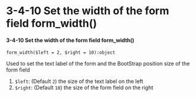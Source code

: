 # 3-4-10 Set the width of the form field form\_width\(\)

#### 3-4-10 Set the width of the form field form\_width\(\)

```text
form_width($left = 2, $right = 10):object
```

Used to set the text label of the form and the BootStrap position size of the form field

1. `$left`: \(Default `2`\) the size of the text label on the left
2. `$right`: \(Default `10`\) the size of the form field on the right

